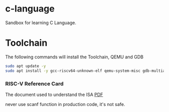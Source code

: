 # c-language
Sandbox for learning C Language.

# Toolchain
The following commands will install the Toolchain, QEMU and GDB

```bash
sudo apt update -y
sudo apt install -y gcc-riscv64-unknown-elf qemu-system-misc gdb-multiarch
```

### RISC-V Reference Card
The document used to understand the ISA [PDF](https://github.com/jameslzhu/riscv-card/releases/download/latest/riscv-card.pdf)

never use scanf function in production code, it's not safe.
